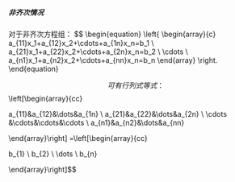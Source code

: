 ##### 非齐次情况
对于非齐次方程组：
$$
\begin{equation}
\left\{
\begin{array}{c}
    a_{11}x_1+a_{12}x_2+\cdots+a_{1n}x_n=b_1 \\
    a_{21}x_1+a_{22}x_2+\cdots+a_{2n}x_n=b_2 \\
    \cdots \\
    a_{n1}x_1+a_{n2}x_2+\cdots+a_{nn}x_n=b_n
\end{array}
\right.
\end{equation}

$$
可有行列式等式：
$$\left[\begin{array}{cc}

a_{11}&a_{12}&\dots&a_{1n} \\
a_{21}&a_{22}&\dots&a_{2n} \\
\cdots &\cdots&\cdots&\cdots  \\
a_{n1}&a_{n2}&\dots&a_{nn}

\end{array}\right]
=\left[\begin{array}{cc}

b_{1} \\
b_{2} \\
\dots \\
b_{n}

\end{array}\right]$$

